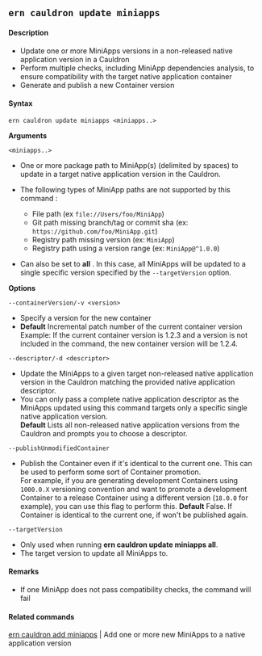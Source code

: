 ## `ern cauldron update miniapps`

#### Description

* Update one or more MiniApps versions in a non-released native application version in a Cauldron  
* Perform multiple checks, including MiniApp dependencies analysis, to ensure compatibility with the target native application container  
* Generate and publish a new Container version  

#### Syntax

`ern cauldron update miniapps <miniapps..>`  

**Arguments**

`<miniapps..>`

* One or more package path to MiniApp(s) (delimited by spaces) to update in a target native application version in the Cauldron.
* The following types of MiniApp paths are not supported by this command :
  - File path (ex `file://Users/foo/MiniApp`)
  - Git path missing branch/tag or commit sha (ex: `https://github.com/foo/MiniApp.git`)
  - Registry path missing version (ex: `MiniApp`)
  - Registry path using a version range (ex: `MiniApp@^1.0.0`)

* Can also be set to **all** . In this case, all MiniApps will be updated to a single specific version specified by the `--targetVersion` option.


**Options**  

`--containerVersion/-v <version>`

* Specify a version for the new container  
* **Default**  Incremental patch number of the current container version  
Example: If the current container version is 1.2.3 and a version is not included in the command, the new container version will be 1.2.4.  

`--descriptor/-d <descriptor>`

* Update the MiniApps to a given target non-released native application version in the Cauldron matching the provided native application descriptor.  
* You can only pass a complete native application descriptor as the MiniApps updated using this command targets only a specific single native application version.  
**Default**  Lists all non-released native application versions from the Cauldron and prompts you to choose a descriptor.   

`--publishUnmodifiedContainer`

* Publish the Container even if it's identical to the current one. This can be used to perform some sort of Container promotion.  
For example, if you are generating development Containers using `1000.0.X` versioning convention and want to promote a development Container to a release Container using a different version (`18.0.0` for example), you can use this flag to perform this.
**Default** False. If Container is identical to the current one, if won't be published again.

 `--targetVersion`

 * Only used when running **ern cauldron update miniapps all**.
 * The target version to update all MiniApps to.

#### Remarks

* If one MiniApp does not pass compatibility checks, the command will fail

#### Related commands
 [ern cauldron add miniapps] | Add one or more new MiniApps to a native application version

[ern cauldron add miniapps]: ../add/miniapps.md
